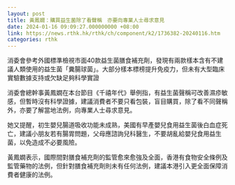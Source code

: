 ```yaml
---
layout: post
title: 黃鳳嫺：購買益生菌除了看聲稱　亦要向專業人士尋求意見
date: 2024-01-16 09:09:27.000000000 +08:00
link: https://news.rthk.hk/rthk/ch/component/k2/1736382-20240116.htm
categories: rthk
---
```


消委會參考外國標準檢視市面40款益生菌膳食補充劑，發現有兩款樣本含有不建議人類使用的益生菌「糞腸球菌」。大部分樣本標榜提升免疫力，但未有大型臨床實驗數據支持或欠缺足夠科學實證

消委會總幹事黃鳳嫺在本台節目《千禧年代》舉例指，有益生菌聲稱可改善濕疹敏感，但暫時沒有科學證據，建議消費者不要只看包裝，盲目購買，除了看不同聲稱外，亦要了解當地法例，向專業人士尋求意見。

她又提醒，初生嬰兒腸道吸收功能未成熟，美國有早產嬰兒食用益生菌後白血症死亡，建議小朋友若有腸胃問題，父母應諮詢兒科醫生，不要胡亂給嬰兒食用益生菌，以免造成不必要風險。

黃鳳嫺表示，國際間對膳食補充劑的監管愈來愈強及全面，香港有食物安全條例及監管藥物的法例，但針對膳食補充劑則未有任何法例，建議本港引入更全面保障消費者健康的法例。
